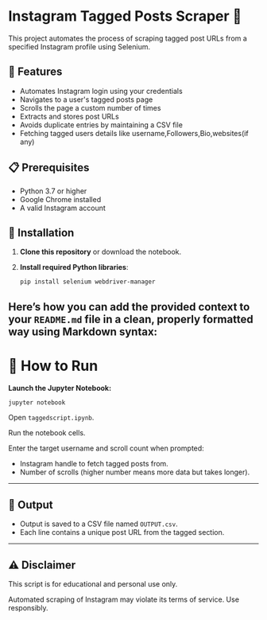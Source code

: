 # Instagram Tagged Posts Scraper 📸

This project automates the process of scraping tagged post URLs from a specified Instagram profile using Selenium.

## 🚀 Features

- Automates Instagram login using your credentials
- Navigates to a user's tagged posts page
- Scrolls the page a custom number of times
- Extracts and stores post URLs
- Avoids duplicate entries by maintaining a CSV file
- Fetching tagged users details like username,Followers,Bio,websites(if any)

## 📋 Prerequisites

- Python 3.7 or higher
- Google Chrome installed
- A valid Instagram account

## 🧰 Installation

1. **Clone this repository** or download the notebook.

2. **Install required Python libraries**:
   ```bash
   pip install selenium webdriver-manager
Here’s how you can add the provided context to your `README.md` file in a clean, properly formatted way using Markdown syntax:
---
# 🧪 How to Run

**Launch the Jupyter Notebook:**

```bash
jupyter notebook
````

Open `taggedscript.ipynb`.

Run the notebook cells.

Enter the target username and scroll count when prompted:

* Instagram handle to fetch tagged posts from.
* Number of scrolls (higher number means more data but takes longer).

---

## 📝 Output

* Output is saved to a CSV file named `OUTPUT.csv`.
* Each line contains a unique post URL from the tagged section.

---

## ⚠️ Disclaimer

This script is for educational and personal use only.

Automated scraping of Instagram may violate its terms of service. Use responsibly.

